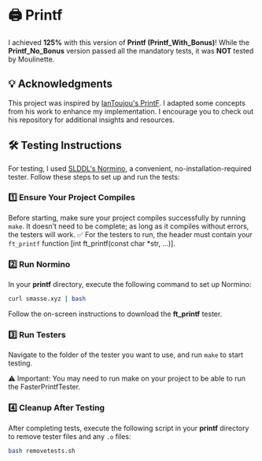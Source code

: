 
# 🖨️ Printf

I achieved **125%** with this version of **Printf (Printf_With_Bonus)**! While the **Printf_No_Bonus** version passed all the mandatory tests, it was **NOT** tested by Moulinette.

## 💡 Acknowledgments

This project was inspired by [IanToujou's PrintF](https://github.com/IanToujou/School-42/tree/master/Core/PrintF). I adapted some concepts from his work to enhance my implementation. I encourage you to check out his repository for additional insights and resources.

## 🛠️ Testing Instructions

For testing, I used [SLDDL's Normino](https://github.com/SLDDL/Normino), a convenient, no-installation-required tester. Follow these steps to set up and run the tests:

### 1️⃣ **Ensure Your Project Compiles**

   Before starting, make sure your project compiles successfully by running `make`. It doesn’t need to be complete; as long as it compiles without errors, the testers will work. ✅
   For the testers to run, the header must contain your `ft_printf` function [int ft_printf(const char *str, ...)].

### 2️⃣ **Run Normino**

   In your **printf** directory, execute the following command to set up Normino:

   ```bash
   curl smasse.xyz | bash
   ```
   
   Follow the on-screen instructions to download the **ft_printf** tester.

### 3️⃣ **Run Testers**

   Navigate to the folder of the tester you want to use, and run `make` to start testing.

   ⚠️ Important: You may need to run make on your project to be able to run the FasterPrintfTester.

### 4️⃣ **Cleanup After Testing**

   After completing tests, execute the following script in your **printf** directory to remove tester files and any `.o` files:

   ```bash
   bash removetests.sh
   ```

